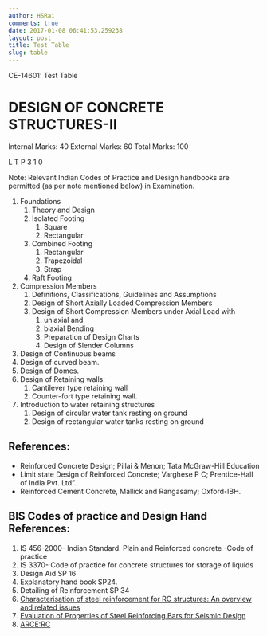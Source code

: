 ```yaml
---
author: HSRai
comments: true
date: 2017-01-08 06:41:53.259238
layout: post
title: Test Table
slug: table
---
```


CE-14601: Test Table
# DESIGN OF CONCRETE STRUCTURES-II
Internal Marks: 40	External Marks: 60	Total Marks: 100

L T P
3 1 0

Note: Relevant Indian Codes of Practice and Design handbooks are permitted (as per
note mentioned below) in Examination.

1. Foundations
   1. Theory and Design
   2. Isolated Footing 
      1. Square
      2. Rectangular
   3. Combined Footing
      1. Rectangular
      2. Trapezoidal
      3. Strap
   4. Raft Footing
2. Compression Members
   1. Definitions, Classifications, Guidelines and Assumptions
   2. Design of Short Axially Loaded Compression Members
   3. Design of Short Compression Members under Axial Load with
      1. uniaxial and
      2. biaxial Bending
      3. Preparation of Design Charts
      4. Design of Slender Columns
3. Design of Continuous beams
4. Design of curved beam.
5. Design of Domes.
6. Design of Retaining walls:
   1. Cantilever type retaining wall
   2. Counter-fort type retaining wall.
7. Introduction to water retaining structures
   1. Design of circular water tank resting on ground
   2. Design of rectangular water tanks resting on ground

## References:

* Reinforced Concrete Design; Pillai & Menon; Tata McGraw-Hill Education
* Limit state Design of Reinforced Concrete; Varghese P C; Prentice-Hall of India Pvt. Ltd”.
* Reinforced Cement Concrete, Mallick and Rangasamy; Oxford-IBH.

## BIS Codes of practice and Design Hand References:

1. IS 456-2000- Indian Standard. Plain and Reinforced concrete -Code of practice
2. IS 3370- Code of practice for concrete structures for storage of liquids
3. Design Aid SP 16
4. Explanatory hand book SP24.
5. Detailing of Reinforcement SP 34
6. [Characterisation of steel reinforcement for RC structures: An overview and related issues](https://www.sefindia.org/?q=system/files/Steel-reinforcement.pdf)
7. [Evaluation of Properties of  Steel Reinforcing Bars for Seismic Design](http://www.iitk.ac.in/nicee/wcee/article/WCEE2012_3720.pdf)
1. [ARCE:RC](https://lab.gdy.club/~hsrai/arce/arce/BeamSR/)